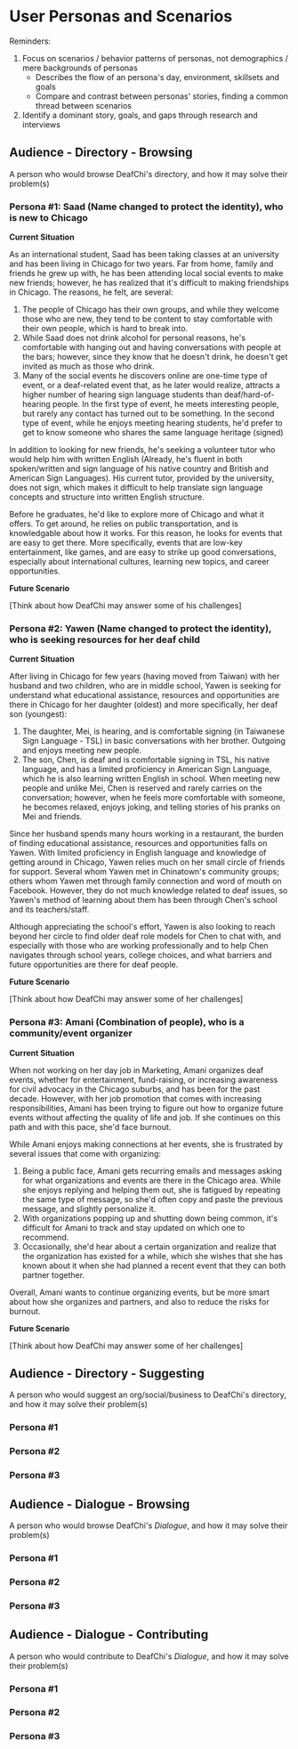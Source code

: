 # User Personas and Scenarios

Reminders: 
1. Focus on scenarios / behavior patterns of personas, not demographics / mere backgrounds of personas
    - Describes the flow of an persona's day, environment, skillsets and goals
    - Compare and contrast between personas' stories, finding a common thread between scenarios
2. Identify a dominant story, goals, and gaps through research and interviews

## Audience - Directory - Browsing

A person who would browse DeafChi's directory, and how it may solve their problem(s)

### Persona #1: Saad (Name changed to protect the identity), who is new to Chicago

**Current Situation**

As an international student, Saad has been taking classes at an university and has been living in Chicago for two years. Far from home, family and friends he grew up with, he has been attending local social events to make new friends; however, he has realized that it's difficult to making friendships in Chicago. The reasons, he felt, are several:

1. The people of Chicago has their own groups, and while they welcome those who are new, they tend to be content to stay comfortable with their own people, which is hard to break into.
2. While Saad does not drink alcohol for personal reasons, he's comfortable with hanging out and having conversations with people at the bars; however, since they know that he doesn't drink, he doesn't get invited as much as those who drink. 
3. Many of the social events he discovers online are one-time type of event, or a deaf-related event that, as he later would realize, attracts a higher number of hearing sign language students than deaf/hard-of-hearing people. In the first type of event, he meets interesting people, but rarely any contact has turned out to be something. In the second type of event, while he enjoys meeting hearing students, he'd prefer to get to know someone who shares the same language heritage (signed)

In addition to looking for new friends, he's seeking a volunteer tutor who would help him with written English (Already, he's fluent in both spoken/written and sign language of his native country and British and American Sign Languages). His current tutor, provided by the university, does not sign, which makes it difficult to help translate sign language concepts and structure into written English structure.

Before he graduates, he'd like to explore more of Chicago and what it offers. To get around, he relies on public transportation, and is knowledgable about how it works. For this reason, he looks for events that are easy to get there. More specifically, events that are low-key entertainment, like games, and are easy to strike up good conversations, especially about international cultures, learning new topics, and career opportunities.  

**Future Scenario**

[Think about how DeafChi may answer some of his challenges]

### Persona #2: Yawen (Name changed to protect the identity), who is seeking resources for her deaf child

**Current Situation**

After living in Chicago for few years (having moved from Taiwan) with her husband and two children, who are in middle school, Yawen is seeking for understand what educational assistance, resources and opportunities are there in Chicago for her daughter (oldest) and more specifically, her deaf son (youngest):

1. The daughter, Mei, is hearing, and is comfortable signing (in Taiwanese Sign Language - TSL) in basic conversations with her brother. Outgoing and enjoys meeting new people.
2. The son, Chen, is deaf and is comfortable signing in TSL, his native language, and has a limited proficiency in American Sign Language, which he is also learning written English in school. When meeting new people and unlike Mei, Chen is reserved and rarely carries on the conversation; however, when he feels more comfortable with someone, he becomes relaxed, enjoys joking, and telling stories of his pranks on Mei and friends.

Since her husband spends many hours working in a restaurant, the burden of finding educational assistance, resources and opportunities falls on Yawen. With limited proficiency in English language and knowledge of getting around in Chicago, Yawen relies much on her small circle of friends for support. Several whom Yawen met in Chinatown's community groups; others whom Yawen met through family connection and word of mouth on Facebook. However, they do not much knowledge related to deaf issues, so Yawen's method of learning about them has been through Chen's school and its teachers/staff. 

Although appreciating the school's effort, Yawen is also looking to reach beyond her circle to find older deaf role models for Chen to chat with, and especially with those who are working professionally and to help Chen navigates through school years, college choices, and what barriers and future opportunities are there for deaf people.

**Future Scenario**

[Think about how DeafChi may answer some of her challenges]

### Persona #3: Amani (Combination of people), who is a community/event organizer

**Current Situation**

When not working on her day job in Marketing, Amani organizes deaf events, whether for entertainment, fund-raising, or increasing awareness for civil advocacy in the Chicago suburbs, and has been for the past decade. However, with her job promotion that comes with increasing responsibilities, Amani has been trying to figure out how to organize future events without affecting the quality of life and job. If she continues on this path and with this pace, she'd face burnout.

While Amani enjoys making connections at her events, she is frustrated by several issues that come with organizing:

1. Being a public face, Amani gets recurring emails and messages asking for what organizations and events are there in the Chicago area. While she enjoys replying and helping them out, she is fatigued by repeating the same type of message, so she'd often copy and paste the previous message, and slightly personalize it.
2. With organizations popping up and shutting down being common, it's difficult for Amani to track and stay updated on which one to recommend.
3. Occasionally, she'd hear about a certain organization and realize that the organization has existed for a while, which she wishes that she has known about it when she had planned a recent event that they can both partner together.

Overall, Amani wants to continue organizing events, but be more smart about how she organizes and partners, and also to reduce the risks for burnout.


**Future Scenario**

[Think about how DeafChi may answer some of her challenges]

## Audience - Directory - Suggesting 

A person who would suggest an org/social/business to DeafChi's directory, and how it may solve their problem(s)

### Persona #1
### Persona #2
### Persona #3

## Audience - Dialogue - Browsing

A person who would browse DeafChi's _Dialogue_, and how it may solve their problem(s)

### Persona #1
### Persona #2
### Persona #3

## Audience - Dialogue - Contributing 

A person who would contribute to DeafChi's _Dialogue_, and how it may solve their problem(s)

### Persona #1
### Persona #2
### Persona #3